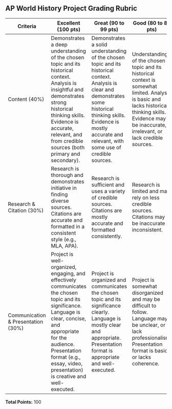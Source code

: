 ## AP World History Project Grading Rubric

| Criteria | Excellent (100 pts) | Great (90 to 99 pts) | Good (80 to 89 pts) | Satisfactory (60 to 79 pts) | Poor (0 to 59 pts) |
|---|---|---|---|---|---|
| Content (40%) | Demonstrates a deep understanding of the chosen topic and its historical context. Analysis is insightful and demonstrates strong historical thinking skills. Evidence is accurate, relevant, and from credible sources (both primary and secondary). | Demonstrates a solid understanding of the chosen topic and its historical context. Analysis is clear and demonstrates some historical thinking skills. Evidence is mostly accurate and relevant, with some use of credible sources. | Understanding of the chosen topic and its historical context is somewhat limited. Analysis is basic and lacks historical thinking skills. Evidence may be inaccurate, irrelevant, or lack credible sources. | Understanding of the chosen topic and its historical context is adequate. Analysis shows some understanding but lacks depth. Evidence is sometimes accurate and relevant, with limited use of credible sources. | Understanding of the chosen topic and its historical context is weak. Little to no analysis is present. Evidence is missing or irrelevant. |
| Research & Citation (30%) | Research is thorough and demonstrates initiative in finding diverse sources. Citations are accurate and formatted in a consistent style (e.g., MLA, APA). | Research is sufficient and uses a variety of credible sources. Citations are mostly accurate and formatted consistently. | Research is limited and may rely on less credible sources. Citations may be inaccurate or inconsistent. | Research is basic and uses few sources. Citations are present but may be inconsistently formatted or occasionally inaccurate. | Research is minimal or lacking. Citations are missing or incorrect. |
| Communication & Presentation (30%) | Project is well-organized, engaging, and effectively communicates the chosen topic and its significance. Language is clear, concise, and appropriate for the audience. Presentation format (e.g., essay, video, presentation) is creative and well-executed. | Project is organized and communicates the chosen topic and its significance clearly. Language is mostly clear and appropriate. Presentation format is appropriate and well-executed. | Project is somewhat disorganized and may be difficult to follow. Language may be unclear, or lack professionalism. Presentation format is basic or lacks coherence. | Project shows some organization but lacks clarity in communication. Language may be somewhat unclear or informal. Presentation format is acceptable but not well-executed. | Project is disorganized and difficult to understand. Language is unclear or inappropriate. Presentation format is poor or lacking. |

**Total Points:** 100
